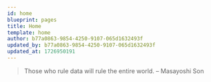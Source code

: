 ```yaml
---
id: home
blueprint: pages
title: Home
template: home
author: b77a0863-9854-4250-9107-065d1632493f
updated_by: b77a0863-9854-4250-9107-065d1632493f
updated_at: 1726950191
---
```

> Those who rule data will rule the entire world.
> – Masayoshi Son